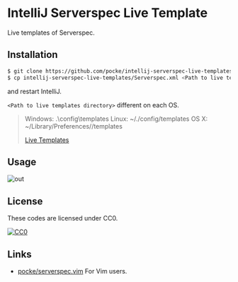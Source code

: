 IntelliJ Serverspec Live Template
=======

Live templates of Serverspec.


Installation
--------

```sh
$ git clone https://github.com/pocke/intellij-serverspec-live-templates
$ cp intellij-serverspec-live-templates/Serverspec.xml <Path to live templates directory>/Serverspec.xml
```

and restart IntelliJ.

`<Path to live templates directory>` different on each OS.

> Windows: <your home directory>\.<product name><version number>\config\templates
> Linux: ~/.<product name><version number>/config/templates
> OS X: ~/Library/Preferences/<product name><version number>/templates
>
> [Live Templates](https://www.jetbrains.com/help/idea/2016.1/live-templates.html)

Usage
-------

![out](https://cloud.githubusercontent.com/assets/4361134/16545852/340c183e-4172-11e6-8561-abd35cc44f6d.gif)


License
-------

These codes are licensed under CC0.

[![CC0](http://i.creativecommons.org/p/zero/1.0/88x31.png "CC0")](http://creativecommons.org/publicdomain/zero/1.0/deed.en)


Links
-------

- [pocke/serverspec.vim](https://github.com/pocke/serverspec.vim) For Vim users.
